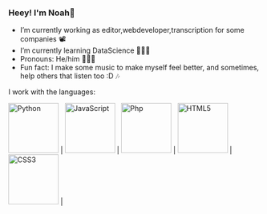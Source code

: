 ### Heey! I'm Noah🌱


- I’m currently working as editor,webdeveloper,transcription for some companies 📽
- I’m currently learning DataScience 👨🏻‍💻
- Pronouns: He/him 👨🏻‍🎤
- Fun fact: I make some music to make myself feel better, and sometimes, help others that listen too :D 🎶

I work with the languages:

<img title="Python" alt="Python" height="100px" src="https://upload.wikimedia.org/wikipedia/commons/thumb/c/c3/Python-logo-notext.svg/640px-Python-logo-notext.svg.png" /> | <img title="JavaScript" alt="JavaScript" height="100px" src="https://upload.wikimedia.org/wikipedia/commons/thumb/6/6a/JavaScript-logo.png/640px-JavaScript-logo.png" /> | <img title="Php" alt="Php" height="100px" src="https://upload.wikimedia.org/wikipedia/commons/thumb/2/27/PHP-logo.svg/640px-PHP-logo.svg.png" /> | <img title="HTML5" alt="HTML5" height="100px" src="https://upload.wikimedia.org/wikipedia/commons/thumb/6/61/HTML5_logo_and_wordmark.svg/640px-HTML5_logo_and_wordmark.svg.png" /> | <img title="CSS3" alt="CSS3" height="100px" src="https://upload.wikimedia.org/wikipedia/commons/thumb/d/d5/CSS3_logo_and_wordmark.svg/640px-CSS3_logo_and_wordmark.svg.png" /> |
